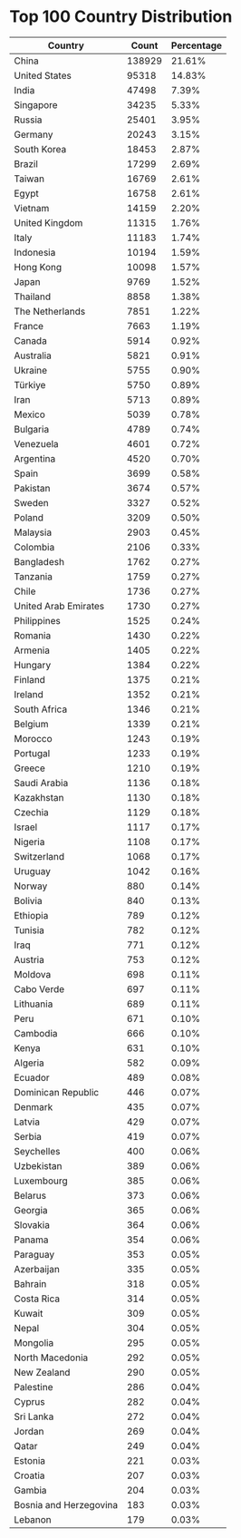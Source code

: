 # Top 100 Country Distribution
| Country | Count | Percentage |
|----|----|----|
| China | 138929 | 21.61% |
| United States | 95318 | 14.83% |
| India | 47498 | 7.39% |
| Singapore | 34235 | 5.33% |
| Russia | 25401 | 3.95% |
| Germany | 20243 | 3.15% |
| South Korea | 18453 | 2.87% |
| Brazil | 17299 | 2.69% |
| Taiwan | 16769 | 2.61% |
| Egypt | 16758 | 2.61% |
| Vietnam | 14159 | 2.20% |
| United Kingdom | 11315 | 1.76% |
| Italy | 11183 | 1.74% |
| Indonesia | 10194 | 1.59% |
| Hong Kong | 10098 | 1.57% |
| Japan | 9769 | 1.52% |
| Thailand | 8858 | 1.38% |
| The Netherlands | 7851 | 1.22% |
| France | 7663 | 1.19% |
| Canada | 5914 | 0.92% |
| Australia | 5821 | 0.91% |
| Ukraine | 5755 | 0.90% |
| Türkiye | 5750 | 0.89% |
| Iran | 5713 | 0.89% |
| Mexico | 5039 | 0.78% |
| Bulgaria | 4789 | 0.74% |
| Venezuela | 4601 | 0.72% |
| Argentina | 4520 | 0.70% |
| Spain | 3699 | 0.58% |
| Pakistan | 3674 | 0.57% |
| Sweden | 3327 | 0.52% |
| Poland | 3209 | 0.50% |
| Malaysia | 2903 | 0.45% |
| Colombia | 2106 | 0.33% |
| Bangladesh | 1762 | 0.27% |
| Tanzania | 1759 | 0.27% |
| Chile | 1736 | 0.27% |
| United Arab Emirates | 1730 | 0.27% |
| Philippines | 1525 | 0.24% |
| Romania | 1430 | 0.22% |
| Armenia | 1405 | 0.22% |
| Hungary | 1384 | 0.22% |
| Finland | 1375 | 0.21% |
| Ireland | 1352 | 0.21% |
| South Africa | 1346 | 0.21% |
| Belgium | 1339 | 0.21% |
| Morocco | 1243 | 0.19% |
| Portugal | 1233 | 0.19% |
| Greece | 1210 | 0.19% |
| Saudi Arabia | 1136 | 0.18% |
| Kazakhstan | 1130 | 0.18% |
| Czechia | 1129 | 0.18% |
| Israel | 1117 | 0.17% |
| Nigeria | 1108 | 0.17% |
| Switzerland | 1068 | 0.17% |
| Uruguay | 1042 | 0.16% |
| Norway | 880 | 0.14% |
| Bolivia | 840 | 0.13% |
| Ethiopia | 789 | 0.12% |
| Tunisia | 782 | 0.12% |
| Iraq | 771 | 0.12% |
| Austria | 753 | 0.12% |
| Moldova | 698 | 0.11% |
| Cabo Verde | 697 | 0.11% |
| Lithuania | 689 | 0.11% |
| Peru | 671 | 0.10% |
| Cambodia | 666 | 0.10% |
| Kenya | 631 | 0.10% |
| Algeria | 582 | 0.09% |
| Ecuador | 489 | 0.08% |
| Dominican Republic | 446 | 0.07% |
| Denmark | 435 | 0.07% |
| Latvia | 429 | 0.07% |
| Serbia | 419 | 0.07% |
| Seychelles | 400 | 0.06% |
| Uzbekistan | 389 | 0.06% |
| Luxembourg | 385 | 0.06% |
| Belarus | 373 | 0.06% |
| Georgia | 365 | 0.06% |
| Slovakia | 364 | 0.06% |
| Panama | 354 | 0.06% |
| Paraguay | 353 | 0.05% |
| Azerbaijan | 335 | 0.05% |
| Bahrain | 318 | 0.05% |
| Costa Rica | 314 | 0.05% |
| Kuwait | 309 | 0.05% |
| Nepal | 304 | 0.05% |
| Mongolia | 295 | 0.05% |
| North Macedonia | 292 | 0.05% |
| New Zealand | 290 | 0.05% |
| Palestine | 286 | 0.04% |
| Cyprus | 282 | 0.04% |
| Sri Lanka | 272 | 0.04% |
| Jordan | 269 | 0.04% |
| Qatar | 249 | 0.04% |
| Estonia | 221 | 0.03% |
| Croatia | 207 | 0.03% |
| Gambia | 204 | 0.03% |
| Bosnia and Herzegovina | 183 | 0.03% |
| Lebanon | 179 | 0.03% |

